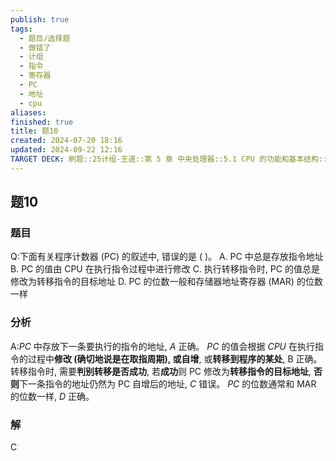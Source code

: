 ```yaml
---
publish: true
tags:
  - 题目/选择题
  - 做错了
  - 计组
  - 指令
  - 寄存器
  - PC
  - 地址
  - cpu
aliases: 
finished: true
title: 题10
created: 2024-07-20 18:16
updated: 2024-09-22 12:16
TARGET DECK: 刷题::25计组-王道::第 5 章 中央处理器::5.1 CPU 的功能和基本结构::题10
---
```

## 题10
### 题目
Q:下面有关程序计数器 (PC) 的叙述中, 错误的是 ( )。
A. PC 中总是存放指令地址
B. PC 的值由 CPU 在执行指令过程中进行修改
C. 执行转移指令时, PC 的值总是修改为转移指令的目标地址
D. PC 的位数一般和存储器地址寄存器 (MAR) 的位数一样
### 分析
A:${PC}$ 中存放下一条要执行的指令的地址, $A$ 正确。
${PC}$ 的值会根据 ${CPU}$ 在执行指令的过程中**修改 (确切地说是在取指周期), 或自增**, 或**转移到程序的某处**, B 正确。
转移指令时, 需要**判别转移是否成功**, 若**成功**则 PC 修改为**转移指令的目标地址**, **否则**下一条指令的地址仍然为 PC 自增后的地址, $C$ 错误。
${PC}$ 的位数通常和 MAR 的位数一样, $D$ 正确。
### 解
C
<!--ID: 1727368450931-->


